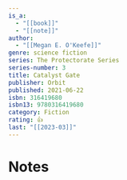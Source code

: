 ```yaml
---
is_a:
  - "[[book]]"
  - "[[note]]"
author:
  - "[[Megan E. O'Keefe]]"
genre: science fiction
series: The Protectorate Series
series-number: 3
title: Catalyst Gate
publisher: Orbit
published: 2021-06-22
isbn: 316419680
isbn13: 9780316419680
category: Fiction
rating: 👍
last: "[[2023-03]]"
---
```

# Notes
